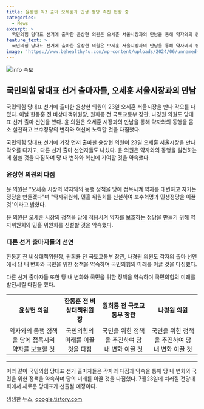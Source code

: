 ```yaml
---
title: 윤상현 빅3 출마 오세훈과 민생·정당 촉진 협상 중
categories:
  - News
excerpt: >
  국민의힘 당대표 선거에 출마한 윤상현 의원은 오세훈 서울시장과의 만남을 통해 약자와의 동행 정책을 당에 접목시켜 약자위원회와 민홀 위원회를 신설하고 보수혁명을 이루겠다는 다짐을 전했다. 그는 오세훈 시장의 철학을 존중하며, 국민의힘을 민생을 최우선으로 삼는 집권여당으로 성장시키겠다는 포부를 밝혔다. 윤 의원의 출마 선언에 이어 한동훈, 원희룡, 나경원 등도 선거 출마를 선언하며 7월23일에 전당대회가 예정되어 있다.
feature_text: >
  국민의힘 당대표 선거에 출마한 윤상현 의원은 오세훈 서울시장과의 만남을 통해 약자와의 동행 정책을 당에 접목시켜 약자위원회와 민홀 위원회를 신설하고 보수혁명을 이루겠다는 다짐을 전했다. 그는 오세훈 시장의 철학을 존중하며, 국민의힘을 민생을 최우선으로 삼는 집권여당으로 성장시키겠다는 포부를 밝혔다. 윤 의원의 출마 선언에 이어 한동훈, 원희룡, 나경원 등도 선거 출마를 선언하며 7월23일에 전당대회가 예정되어 있다.
image: 'https://www.behealthy4u.com/wp-content/uploads/2024/06/unnamed-file.png'
---
```


<p><img src="https://www.behealthy4u.com/wp-content/uploads/2024/06/unnamed-file.png" alt="info 속보" /></p>

<h2 data-ke-size="size26">국민의힘 당대표 선거 출마자들, 오세훈 서울시장과의 만남</h2>

<p>국민의힘 당대표 선거에 출마한 윤상현 의원이 23일 오세훈 서울시장을 만나 각오를 다졌다. 이날 한동훈 전 비상대책위원장, 원희룡 전 국토교통부 장관, 나경원 의원도 당대표 선거 출마 선언을 했다. 윤 의원은 오세훈 시장과의 만남을 통해 약자와의 동행을 몸소 실천하고 보수정당의 변화와 혁신에 노력할 것을 다짐했다.</p>

<p data-ke-size="size16">국민의힘 당대표 선거에 가장 먼저 출마한 윤상현 의원이 23일 오세훈 서울시장을 만나 각오를 다지고, 다른 선거 출마 선언자들도 나섰다. 윤 의원은 약자와의 동행을 실천하는 데 힘쓸 것을 다짐하며 당 내 변화와 혁신에 기여할 것을 약속했다.</p>

<h3 data-ke-size="size24">윤상현 의원의 다짐</h3>

<p>윤 의원은 "오세훈 시장의 약자와의 동행 정책을 당에 접목시켜 약자를 대변하고 지키는 정당을 만들겠다"며 "약자위원회, 민홀 위원회를 신설하여 보수혁명과 민생정당을 이끌 것"이라고 밝혔다.</p>

<p data-ke-size="size16">윤 의원은 오세훈 시장의 정책을 당에 적용시켜 약자를 보호하는 정당을 만들기 위해 약자위원회와 민홀 위원회를 신설할 것을 약속했다.</p>

<h3 data-ke-size="size24">다른 선거 출마자들의 선언</h3>

<p>한동훈 전 비상대책위원장, 원희룡 전 국토교통부 장관, 나경원 의원도 각자의 출마 선언에서 당 내 변화와 국민을 위한 정책을 약속하며 국민의힘의 미래를 이끌 것을 다짐했다.</p>

<p data-ke-size="size16">다른 선거 출마자들 또한 당 내 변화와 국민을 위한 정책을 약속하며 국민의힘의 미래를 발전시킬 다짐을 했다.</p>

<table>
    <tr>
        <th style="text-align: center;">윤상현 의원</th>
        <th style="text-align: center;">한동훈 전 비상대책위원장</th>
        <th style="text-align: center;">원희룡 전 국토교통부 장관</th>
        <th style="text-align: center;">나경원 의원</th>
    </tr>
    <tr>
        <td style="text-align: center;">약자와의 동행 정책을 당에 접목시켜 약자를 보호할 것</td>
        <td style="text-align: center;">국민의힘의 미래를 이끌 것을 다짐</td>
        <td style="text-align: center;">국민을 위한 정책을 추진하여 당 내 변화 이끌 것</td>
        <td style="text-align: center;">국민을 위한 정책을 추진하여 당 내 변화 이끌 것</td>
    </tr>
</table>

<hr>

<p data-ke-size="size16">이와 같이 국민의힘 당대표 선거 출마자들은 각자의 다짐과 약속을 통해 당 내 변화와 국민을 위한 정책을 약속하며 당의 미래를 이끌 것을 다짐했다. 7월23일에 치러질 전당대회에서 새로운 당대표가 선출될 예정이다.</p>
생생한 뉴스, <a href="https://qoogle.tistory.com" rel="dofollow">qoogle.tistory.com</a>



